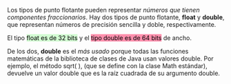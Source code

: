 Los tipos de punto flotante pueden representar _números que tienen componentes fraccionarios_. Hay dos tipos de punto flotante, **float** y **double**, que representan números de precisión sencilla y doble, respectivamente. 

El tipo <mark style="background: #BBFABBA6;">float es de 32 bits</mark> y el <mark style="background: #FF5582A6;">tipo double es de 64 bits</mark> de ancho.

De los dos, **double** es el _más usado_ porque todas las funciones matemáticas de la biblioteca de clases de Java usan valores double. 
Por ejemplo, el método sqrt( ), (que se define con la clase Math estándar), devuelve un valor double que es la raíz cuadrada de su argumento double.